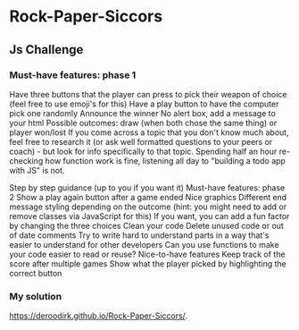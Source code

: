 # Rock-Paper-Siccors

## Js Challenge

### Must-have features: phase 1

Have three buttons that the player can press to pick their weapon of choice (feel free to use emoji's for this)
Have a play button to have the computer pick one randomly
Announce the winner
No alert box, add a message to your html
Possible outcomes: draw (when both chose the same thing) or player won/lost
If you come across a topic that you don't know much about, feel free to research it (or ask well formatted questions to your peers or coach) - but look for info specifically to that topic. Spending half an hour re-checking how function work is fine, listening all day to "building a todo app with JS" is not.

Step by step guidance (up to you if you want it)
Must-have features: phase 2
Show a play again button after a game ended
Nice graphics
Different end message styling depending on the outcome (hint: you might need to add or remove classes via JavaScript for this)
If you want, you can add a fun factor by changing the three choices
Clean your code
Delete unused code or out of date comments
Try to write hard to understand parts in a way that's easier to understand for other developers
Can you use functions to make your code easier to read or reuse?
Nice-to-have features
Keep track of the score after multiple games
Show what the player picked by highlighting the correct button

### My solution

<https://deroodirk.github.io/Rock-Paper-Siccors/>.
